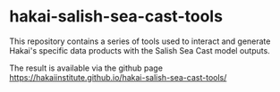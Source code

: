 # hakai-salish-sea-cast-tools

This repository contains a series of tools used to interact and generate Hakai's specific data products with the Salish Sea Cast model outputs.

The result is available via the github page <https://hakaiinstitute.github.io/hakai-salish-sea-cast-tools/>
